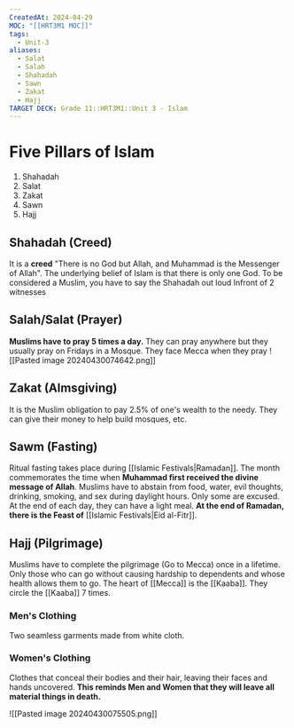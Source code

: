 ```yaml
---
CreatedAt: 2024-04-29
MOC: "[[HRT3M1 MOC]]"
tags:
  - Unit-3
aliases:
  - Salat
  - Salah
  - Shahadah
  - Sawn
  - Zakat
  - Hajj
TARGET DECK: Grade 11::HRT3M1::Unit 3 - Islam
---
```


# Five Pillars of Islam
1. Shahadah
2. Salat
3. Zakat
4. Sawn
5. Hajj
<!--ID: 1718379550456-->


## Shahadah (Creed)
It is a **creed** "There is no God but Allah, and Muhammad is the Messenger of Allah". The underlying belief of Islam is that there is only one God.
To be considered a Muslim, you have to say the Shahadah out loud Infront of 2 witnesses
<!--ID: 1718379550466-->


## Salah/Salat (Prayer)
**Muslims have to pray 5 times a day.** They can pray anywhere but they usually pray on Fridays in a Mosque. They face Mecca when they pray
![[Pasted image 20240430074642.png]]
<!--ID: 1718379550476-->


## Zakat (Almsgiving)
It is the Muslim obligation to pay 2.5% of one's wealth to the needy. They can give their money to help build mosques, etc.
<!--ID: 1718379550485-->


## Sawm (Fasting)
Ritual fasting takes place during [[Islamic Festivals|Ramadan]]. The month commemorates the time when **Muhammad first received the divine message of Allah**. Muslims have to abstain from food, water, evil thoughts, drinking, smoking, and sex during daylight hours. Only some are excused. At the end of each day, they can have a light meal.
**At the end of Ramadan, there is the Feast of** [[Islamic Festivals|Eid al-Fitr]].
<!--ID: 1718379550495-->


## Hajj (Pilgrimage)
Muslims have to complete the pilgrimage (Go to Mecca) once in a lifetime. Only those who can go without causing hardship to dependents and whose health allows them to go. The heart of [[Mecca]] is the [[Kaaba]]. They circle the [[Kaaba]] 7 times.

### Men's Clothing
Two seamless garments made from white cloth.
### Women's Clothing
Clothes that conceal their bodies and their hair, leaving their faces and hands uncovered.
**This reminds Men and Women that they will leave all material things in death.**
<!--ID: 1718379550505-->


![[Pasted image 20240430075505.png]]
